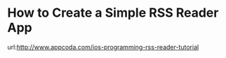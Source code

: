 How to Create a Simple RSS Reader App
====

url:http://www.appcoda.com/ios-programming-rss-reader-tutorial
